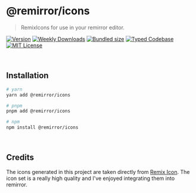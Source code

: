 # @remirror/icons

> RemixIcons for use in your remirror editor.

[![Version][version]][npm] [![Weekly Downloads][downloads-badge]][npm] [![Bundled size][size-badge]][size] [![Typed Codebase][typescript]](#) [![MIT License][license]](#)

[version]: https://flat.badgen.net/npm/v/@remirror/icons/next
[npm]: https://npmjs.com/package/@remirror/icons/v/next
[license]: https://flat.badgen.net/badge/license/MIT/purple
[size]: https://bundlephobia.com/result?p=@remirror/icons
[size-badge]: https://flat.badgen.net/bundlephobia/minzip/@remirror/icons
[typescript]: https://flat.badgen.net/badge/icon/TypeScript?icon=typescript&label
[downloads-badge]: https://badgen.net/npm/dw/@remirror/icons/red?icon=npm

<br />

## Installation

```bash
# yarn
yarn add @remirror/icons

# pnpm
pnpm add @remirror/icons

# npm
npm install @remirror/icons
```

<br />

## Credits

The icons generated in this project are taken directly from [Remix Icon](https://remixicon.com/). The icon set is a really high quality and I've enjoyed integrating them into remirror.

